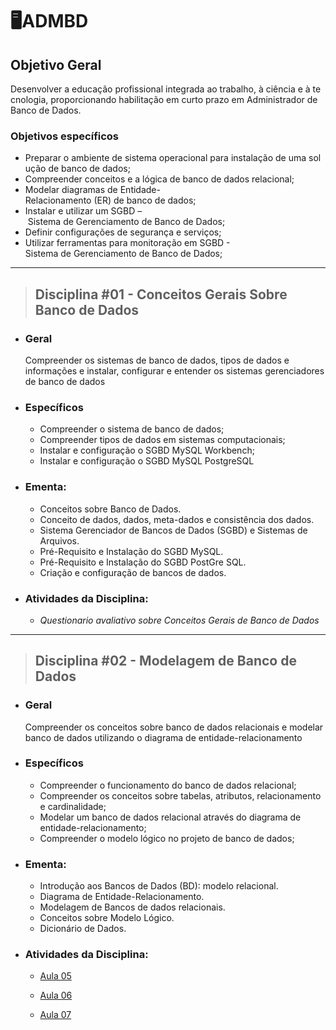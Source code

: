 # 🖥️ADMBD

## Objetivo Geral

Desenvolver a educação profissional integrada ao trabalho, à ciência e à tecnologia, proporcionando habilitação em curto prazo em Administrador de Banco de Dados.

### Objetivos específicos

- Preparar o ambiente de sistema operacional para instalação de uma solução de banco de dados;
- Compreender conceitos e a lógica de banco de dados relacional;
- Modelar diagramas de Entidade-Relacionamento (ER) de banco de dados;
- Instalar e utilizar um SGBD – Sistema de Gerenciamento de Banco de Dados;
- Definir configurações de segurança e serviços;
- Utilizar ferramentas para monitoração em SGBD - Sistema de Gerenciamento de Banco de Dados;

---

> ## Disciplina **#01 - Conceitos Gerais Sobre Banco de Dados**

- ### Geral

  Compreender os sistemas de banco de dados, tipos de dados e informações e instalar, configurar e entender os sistemas gerenciadores de banco de dados

- ### Específicos

  - Compreender o sistema de banco de dados;
  - Compreender tipos de dados em sistemas computacionais;
  - Instalar e configuração o SGBD MySQL Workbench;
  - Instalar e configuração o SGBD MySQL PostgreSQL

- ### Ementa: 

  - Conceitos sobre Banco de Dados. 
  - Conceito de dados, dados, meta-dados e consistência dos dados. 
  - Sistema Gerenciador de Bancos de Dados (SGBD) e Sistemas de Arquivos. 
  - Pré-Requisito e Instalação do SGBD MySQL. 
  - Pré-Requisito e Instalação do SGBD PostGre SQL. 
  - Criação e configuração de bancos de dados.


- ### Atividades da Disciplina:
  - _Questionario avaliativo sobre Conceitos Gerais de Banco de Dados_

---

> ## Disciplina **#02 - Modelagem de Banco de Dados**

- ### Geral

  Compreender os conceitos sobre banco de dados relacionais e modelar banco de dados utilizando o diagrama de entidade-relacionamento

- ### Específicos

  - Compreender o funcionamento do banco de dados relacional;
  - Compreender os conceitos sobre tabelas, atributos, relacionamento e cardinalidade;
  - Modelar um banco de dados relacional através do diagrama de entidade-relacionamento;
  - Compreender o modelo lógico no projeto de banco de dados;

- ### Ementa:

  - Introdução aos Bancos de Dados (BD): modelo relacional. 
  - Diagrama de Entidade-Relacionamento.
  - Modelagem de Bancos de dados relacionais. 
  - Conceitos sobre Modelo Lógico. 
  - Dicionário de Dados.

- ### Atividades da Disciplina:

  - [Aula 05](https://github.com/castelogui/ADMBD/tree/master/curso_adm_bd/Disciplina%202/Aula%2005)

  - [Aula 06](https://github.com/castelogui/ADMBD/tree/master/curso_adm_bd/Disciplina%202/Aula%2006)

  - [Aula 07](https://github.com/castelogui/ADMBD/tree/master/curso_adm_bd/Disciplina%202/Aula%2007)

